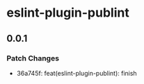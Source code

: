 # eslint-plugin-publint

## 0.0.1

### Patch Changes

- 36a745f: feat(eslint-plugin-publint): finish
